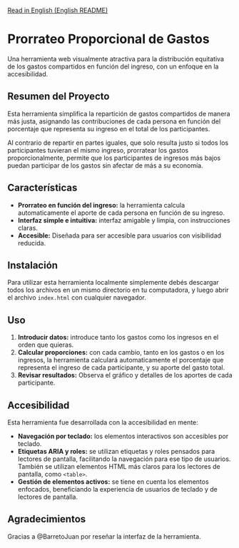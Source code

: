 [Read in English (English README)](README_EN.md)
# Prorrateo Proporcional de Gastos

Una herramienta web visualmente atractiva para la distribución equitativa de los gastos compartidos en función del ingreso, con un enfoque en la accesibilidad.

## Resumen del Proyecto
Esta herramienta simplifica la repartición de gastos compartidos de manera más justa, asignando las contribuciones de cada persona en función del porcentaje que representa su ingreso en el total de los participantes.

Al contrario de repartir en partes iguales, que solo resulta justo si todos los participantes tuvieran el mismo ingreso, prorratear los gastos proporcionalmente, permite que los participantes de ingresos más bajos puedan participar de los gastos sin afectar de más a su economía.

## Características

- **Prorrateo en función del ingreso:** la herramienta calcula automaticamente el aporte de cada persona en función de su ingreso.
- **Interfaz simple e intuitiva:** interfaz amigable y limpia, con instrucciones claras.
- **Accesible:** Diseñada para ser accesible para usuarios con visibilidad reducida.

## Instalación

Para utilizar esta herramienta localmente simplemente debés descargar todos los archivos en un mismo directorio en tu computadora, y luego abrir el archivo `index.html` con cualquier navegador.

## Uso
1. **Introducir datos:** introduce tanto los gastos como los ingresos en el orden que quieras.
2. **Calcular proporciones:** con cada cambio, tanto en los gastos o en los ingresos, la herramienta calculará automaticamente el porcentaje que representa el ingreso de cada participante, y su aporte del gasto total.
3. **Revisar resultados:** Observa el gráfico y detalles de los aportes de cada participante.

## Accesibilidad
Esta herramienta fue desarrollada con la accesibilidad en mente:
* **Navegación por teclado:** los elementos interactivos son accesibles por teclado.
* **Etiquetas ARIA y roles:** se utilizan etiquetas y roles pensados para lectores de pantalla, facilitando la navegación para ese tipo de usuarios. También se utilizan elementos HTML más claros para los lectores de pantalla, como `<table>`.
* **Gestión de elementos activos:** se tiene en cuenta los elementos enfocados, beneficiando la experiencia de usuarios de teclado y de lectores de pantalla.

## Agradecimientos
Gracias a @BarretoJuan por reseñar la interfaz de la herramienta.
